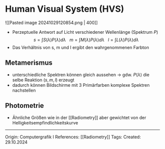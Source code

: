 # Human Visual System (HVS)

![[Pasted image 20241029120854.png | 400]]
- Perzeptuelle Antwort auf Licht verschiedener Wellenlänge (Spektrum $P$)
$$s = \int S(\lambda)P(\lambda)d\lambda \ \ \ m = \int M(\lambda)P(\lambda)d\lambda \ \ \ l = \int L(\lambda)P(\lambda)d\lambda$$
- Das Verhältnis von s, m und l ergibt den wahrgenommenen Farbton

## Metamerismus

- unterschiedliche Spektren können gleich aussehen -> gdw. $P(\lambda)$ die selbe Reaktion $(s,m,l)$ erzeugt
- dadurch können Bildschirme mit 3 Primärfarben komplexe Spektren nachstellen
## Photometrie

- Ähnliche Größen wie in der [[Radiometry]] aber gewichtet von der Helligkeitsempfindlichkeitskurve

---

Origin: Computergrafik I
References: [[Radiometry]]
Tags: 
Created: 29.10.2024

